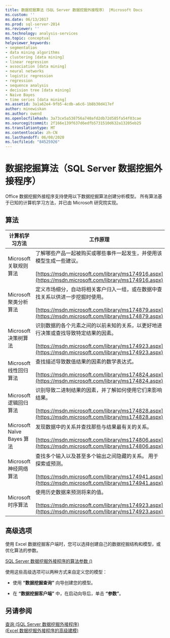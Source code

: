 ```yaml
---
title: 数据挖掘算法（SQL Server 数据挖掘外接程序） |Microsoft Docs
ms.custom: ''
ms.date: 06/13/2017
ms.prod: sql-server-2014
ms.reviewer: ''
ms.technology: analysis-services
ms.topic: conceptual
helpviewer_keywords:
- segmentation
- data mining algorithms
- clustering [data mining]
- linear regression
- association [data mining]
- neural networks
- logistic regression
- regression
- sequence analysis
- decision tree [data mining]
- Naive Bayes
- time series [data mining]
ms.assetid: 3a1a62e4-9fb5-4cdb-a6c6-1b8b30d417ef
author: minewiskan
ms.author: owend
ms.openlocfilehash: 3a73ce5a538756a740afd2db72d585fa54f03cae
ms.sourcegitcommit: 2f166e139f637d6edfb5731510d632a13205eb25
ms.translationtype: MT
ms.contentlocale: zh-CN
ms.lasthandoff: 06/08/2020
ms.locfileid: "84525926"
---
```

# <a name="data-mining-algorithms-sql-server-data-mining-add-ins"></a>数据挖掘算法（SQL Server 数据挖掘外接程序）
  Office 数据挖掘外接程序支持使用以下数据挖掘算法创建分析模型。 所有算法基于已知的计算机学习方法，并已由 Microsoft 研究院实现。  
  
## <a name="algorithms"></a>算法  
  
|计算机学习方法|工作原理|  
|-----------------------------|------------------|  
|Microsoft 关联规则算法|了解哪些产品一起被购买或哪些事件一起发生，并使用该模型生成一些建议。<br /><br /> [https://msdn.microsoft.com/library/ms174916.aspx](https://msdn.microsoft.com/library/ms174916.aspx)|  
|Microsoft 聚类分析算法|定义市场细分，自动将相关客户归入一组，或在数据中查找关系以供进一步挖掘时使用。<br /><br /> [https://msdn.microsoft.com/library/ms174879.aspx](https://msdn.microsoft.com/library/ms174879.aspx)|  
|Microsoft 决策树算法|识别数据的各个元素之间的以前未知的关系，以更好地进行决策或查找导致特定结果的因素。<br /><br /> [https://msdn.microsoft.com/library/ms174923.aspx](https://msdn.microsoft.com/library/ms174923.aspx)|  
|Microsoft 线性回归算法|查找描述导致数值结果的因素的数学表达式。<br /><br /> [https://msdn.microsoft.com/library/ms174824.aspx](https://msdn.microsoft.com/library/ms174824.aspx)|  
|Microsoft 逻辑回归算法|识别导致二进制结果的因素，并了解如何使用它们来影响结果。<br /><br /> [https://msdn.microsoft.com/library/ms174828.aspx](https://msdn.microsoft.com/library/ms174828.aspx)|  
|Microsoft Naïve Bayes 算法|发现数据中的关系并查找那些与结果最有关的关系。<br /><br /> [https://msdn.microsoft.com/library/ms174806.aspx](https://msdn.microsoft.com/library/ms174806.aspx)|  
|Microsoft 神经网络算法|查找多个输入以及甚至多个输出之间隐藏的关系。 用于探索或预测。<br /><br /> [https://msdn.microsoft.com/library/ms174941.aspx](https://msdn.microsoft.com/library/ms174941.aspx)|  
|Microsoft 时序算法|使用历史数据来预测将来的值。<br /><br /> [https://msdn.microsoft.com/library/ms174923.aspx](https://msdn.microsoft.com/library/ms174923.aspx)|  
  
## <a name="advanced-options"></a>高级选项  
 使用 Excel 数据挖掘客户端时，您可以选择创建自己的数据挖掘结构和模型，或优化算法的参数。  
  
 [SQL Server 数据挖掘外接程序的算法参数 &#40;&#41;](algorithm-parameters-sql-server-data-mining-add-ins.md)  
  
 使用这些高级选项可以两种方式来自定义您的模型：  
  
-   使用 **“数据挖掘查询”** 向导创建您的模型。  
  
-   在 **“数据挖掘客户端”** 中，在启动向导后，单击 **“参数”**。  
  
## <a name="see-also"></a>另请参阅  
 [查询 &#40;SQL Server 数据挖掘外接程序&#41;](query-sql-server-data-mining-add-ins.md)   
 [&#40;Excel 数据挖掘外接程序的高级建模&#41;](advanced-modeling-data-mining-add-ins-for-excel.md)  
  
  
